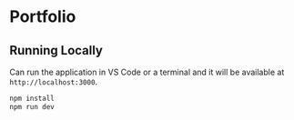 # Portfolio

## Running Locally

Can run the application in VS Code or a terminal and it will be available at `http://localhost:3000`.

```bash
npm install
npm run dev
```